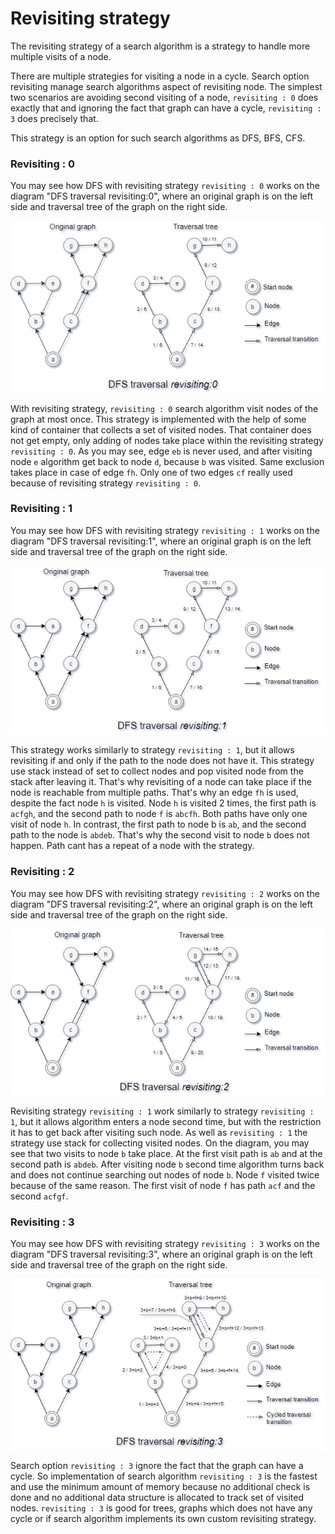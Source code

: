# Revisiting strategy

The revisiting strategy of a search algorithm is a strategy to handle more multiple visits of a node.

There are multiple strategies for visiting a node in a cycle. Search option revisiting manage search algorithms aspect of revisiting node. The simplest two scenarios are avoiding second visiting of a node, `revisiting : 0` does exactly that and ignoring the fact that graph can have a cycle, `revisiting : 3` does precisely that.

This strategy is an option for such search algorithms as DFS, BFS, CFS.

### Revisiting : 0

You may see how DFS with revisiting strategy `revisiting : 0` works on the diagram "DFS traversal revisiting:0", where an original graph is on the left side and traversal tree of the graph on the right side.

![DfsRevisiting0.png](../../images/searchOptions/Revisiting0.png)

With revisiting strategy, `revisiting : 0` search algorithm visit nodes of the graph at most once. This strategy is implemented with the help of some kind of container that collects a set of visited nodes. That container does not get empty, only adding of nodes take place within the revisiting strategy `revisiting : 0`. As you may see, edge `eb` is never used, and after visiting node `e` algorithm get back to node `d`, because `b` was visited. Same exclusion takes place in case of edge `fh`. Only one of two edges `cf` really used because of revisiting strategy `revisiting : 0`.

### Revisiting : 1

You may see how DFS with revisiting strategy `revisiting : 1` works on the diagram "DFS traversal revisiting:1", where an original graph is on the left side and traversal tree of the graph on the right side.

![DfsRevisiting1.png](../../images/searchOptions/Revisiting1.png)

This strategy works similarly to strategy `revisiting : 1`, but it allows revisiting if and only if the path to the node does not have it. This strategy use stack instead of set to collect nodes and pop visited node from the stack after leaving it. That's why revisiting of a node can take place if the node is reachable from multiple paths. That's why an edge `fh` is used, despite the fact node `h` is visited. Node `h` is visited 2 times, the first path is `acfgh`, and the second path to node `f` is `abcfh`. Both paths have only one visit of node `h`. In contrast, the first path to node b is `ab`, and the second path to the node is `abdeb`. That's why the second visit to node `b` does not happen. Path cant has a repeat of a node with the strategy.

### Revisiting : 2

You may see how DFS with revisiting strategy `revisiting : 2` works on the diagram "DFS traversal revisiting:2", where an original graph is on the left side and traversal tree of the graph on the right side.

![DfsRevisiting2.png](../../images/searchOptions/Revisiting2.png)

Revisiting strategy `revisiting : 1` work similarly to strategy `revisiting : 1`, but it allows algorithm enters a node second time, but with the restriction it has to get back after visiting such node. As well as `revisiting : 1` the strategy use stack for collecting visited nodes. On the diagram, you may see that two visits to node `b` take place. At the first visit path is `ab` and at the second path is `abdeb`. After visiting node `b` second time algorithm turns back and does not continue searching out nodes of node `b`. Node `f` visited twice because of the same reason. The first visit of node `f` has path `acf` and the second `acfgf`.

### Revisiting : 3

You may see how DFS with revisiting strategy `revisiting : 3` works on the diagram "DFS traversal revisiting:3", where an original graph is on the left side and traversal tree of the graph on the right side.

![DfsRevisiting3.png](../../images/searchOptions/Revisiting3.png)

Search option `revisiting : 3` ignore the fact that the graph can have a cycle. So implementation of search algorithm `revisiting : 3` is the fastest and use the minimum amount of memory because no additional check is done and no additional data structure is allocated to track set of visited nodes. `revisiting : 3` is good for trees, graphs which does not have any cycle or if search algorithm implements its own custom revisiting strategy.
